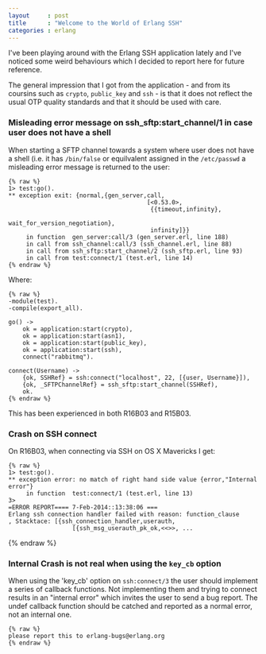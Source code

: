 ```yaml
---
layout     : post
title      : "Welcome to the World of Erlang SSH"
categories : erlang
---
```


I've been playing around with the Erlang SSH application lately and I've
noticed some weird behaviours which I decided to report here for future
reference.

The general impression that I got from the application - and from its
coursins such as `crypto`, `public_key` and `ssh` - is that it does
not reflect the usual OTP quality standards and that it should be used
with care.

### Misleading error message on ssh\_sftp:start\_channel/1 in case user does not have a shell


When starting a SFTP channel towards a system where user does not have
a shell (i.e. it has `/bin/false` or equilvalent assigned in the
`/etc/passwd` a misleading error message is returned to the user:

````
{% raw %}
1> test:go().
** exception exit: {normal,{gen_server,call,
                                       [<0.53.0>,
                                        {{timeout,infinity},
                                         wait_for_version_negotiation},
                                        infinity]}}
     in function  gen_server:call/3 (gen_server.erl, line 188)
     in call from ssh_channel:call/3 (ssh_channel.erl, line 88)
     in call from ssh_sftp:start_channel/2 (ssh_sftp.erl, line 93)
     in call from test:connect/1 (test.erl, line 14)
{% endraw %}
````

Where:

````
{% raw %}
-module(test).
-compile(export_all).

go() ->
    ok = application:start(crypto),
    ok = application:start(asn1),
    ok = application:start(public_key),
    ok = application:start(ssh),
    connect("rabbitmq").

connect(Username) ->
    {ok, SSHRef} = ssh:connect("localhost", 22, [{user, Username}]),
    {ok, _SFTPChannelRef} = ssh_sftp:start_channel(SSHRef),
    ok.
{% endraw %}
````

This has been experienced in both R16B03 and R15B03.

### Crash on SSH connect

On R16B03, when connecting via SSH on OS X Mavericks I get:

````
{% raw %}
1> test:go().
** exception error: no match of right hand side value {error,"Internal error"}
     in function  test:connect/1 (test.erl, line 13)
3>
=ERROR REPORT==== 7-Feb-2014::13:38:06 ===
Erlang ssh connection handler failed with reason: function_clause
, Stacktace: [{ssh_connection_handler,userauth,
                  [{ssh_msg_userauth_pk_ok,<<>>, ...
````
{% endraw %}

### Internal Crash is not real when using the `key_cb` option

When using the 'key_cb' option on `ssh:connect/3` the user should
implement a series of callback functions. Not implementing them and
trying to connect results in an "internal error" which invites the
user to send a bug report. The undef callback function should be
catched and reported as a normal error, not an internal one.


````
{% raw %}
please report this to erlang-bugs@erlang.org
{% endraw %}
````
